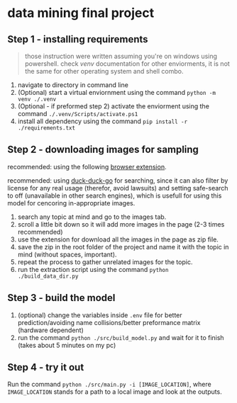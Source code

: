 # data mining final project

## Step 1 - installing requirements

> those instruction were written assuming you're on windows using powershell.
> check _venv_ documentation for other enviorments, it is not the same for other
> operating system and shell combo.


1. navigate to directory in command line
2. (Optional) start a virtual enviornment using the command `python -m venv ./.venv`
3. (Optional - if preformed step 2) activate the enviorment using the command `./.venv/Scripts/activate.ps1`
4. install all dependency using the command `pip install -r ./requirements.txt`


## Step 2 - downloading images for sampling

recommended: using the following [browser extension](https://download-all-images.mobilefirst.me/).

recommended: using [duck-duck-go](https://duckduckgo.com/) for searching, 
since it can also filter by license for any real usage (therefor, avoid lawsuits) 
and setting safe-search to off (unavailable in other search engines), 
which is usefull for using this model for cencoring in-appropriate images.

1. search any topic at mind and go to the images tab.
2. scroll a little bit down so it will add more images in the page (2-3 times recommended)
3. use the extension for download all the images in the page as zip file.
4. save the zip in the root folder of the project and name it with the topic in mind (without spaces, important).
5. repeat the process to gather unrelated images for the topic.
6. run the extraction script using the command `python ./build_data_dir.py`


## Step 3 - build the model

1. (optional) change the variables inside `.env` file for better prediction/avoiding name collisions/better preformance matrix (hardware dependent)
2. run the command `python ./src/build_model.py` and wait for it to finish (takes about 5 minutes on my pc)

## Step 4 - try it out
Run the command `python ./src/main.py -i [IMAGE_LOCATION]`, where `IMAGE_LOCATION` stands for a path to a local image
and look at the outputs.

